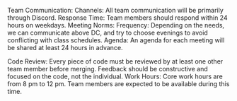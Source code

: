 Team Communication:
Channels: All team communication will be primarily through Discord.
Response Time: Team members should respond within 24 hours on weekdays.
Meeting Norms:
Frequency: Depending on the needs, we can communicate above DC, and try to choose evenings to avoid conflicting with class schedules.
Agenda: An agenda for each meeting will be shared at least 24 hours in advance.

Code Review:
Every piece of code must be reviewed by at least one other team member before merging.
Feedback should be constructive and focused on the code, not the individual.
Work Hours:
Core work hours are from 8 pm to 12 pm. Team members are expected to be available during this time. 